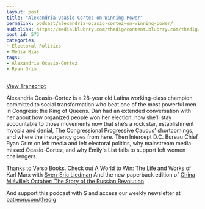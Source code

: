 ```yaml
---
layout: post
title: "Alexandria Ocasio-Cortez on Winning Power"
permalink: podcast/alexandria-ocasio-cortez-on-winning-power/
audiolink: https://media.blubrry.com/thedig/content.blubrry.com/thedig/The_Dig_-_EP_127_-_AOC.mp3
post_id: 573
categories: 
- Electoral Politics
- Media Bias
tags: 
- Alexandria Ocasio-Cortez
- Ryan Grim
---
```


[View Transcript](https://www.jacobinmag.com/2018/07/alexandria-ocasio-cortez-interview-democratic-primary)


Alexandria Ocasio-Cortez is a 28-year old Latina working-class champion committed to social transformation who beat one of the most powerful men in Congress: the King of Queens. Dan had an extended conversation with her about how organized people won her election, how she’ll stay accountable to those movements now that she’s a rock star, establishment myopia and denial, The Congressional Progressive Caucus' shortcomings, and where the insurgency goes from here. Then Intercept D.C. Bureau Chief Ryan Grim on left media and left electoral politics, why mainstream media missed Ocasio-Cortez, and why Emily's List fails to support left women challengers.

Thanks to Verso Books. Check out A World to Win: The Life and Works of Karl Marx with [Sven-Eric Liedman](versobooks.com/events/1785-a-world-to-win-the-life-and-works-of-karl-marx-with-sven-eric-liedman) And the new paperback edition of [China Miéville’s October: The Story of the Russian Revolution](versobooks.com/books/2731-october)



And support this podcast with $ and access our weekly newsletter at [patreon.com/thedig](http://www.patreon.com/TheDig) 



 